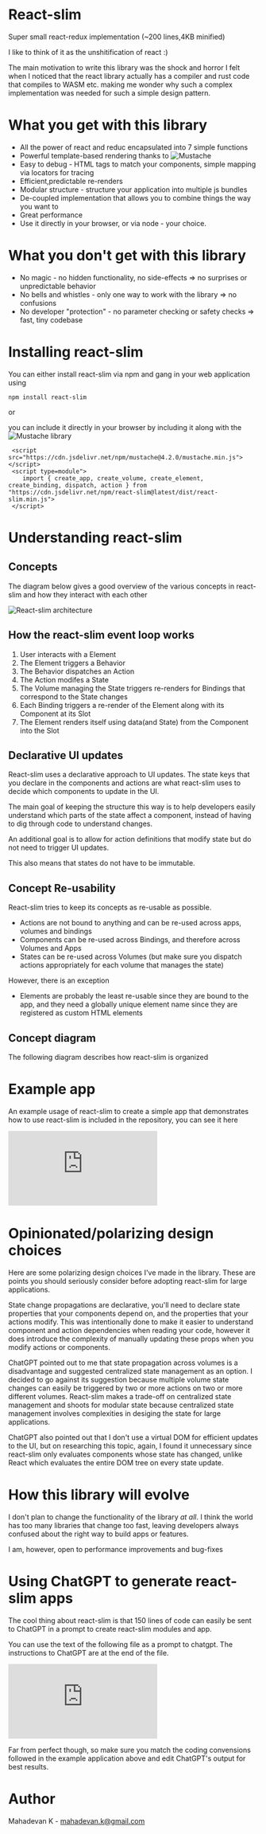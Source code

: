 # React-slim

Super small react-redux implementation (~200 lines,4KB minified)

I like to think of it as the unshitification of react :)

The main motivation to write this library was the shock and horror I felt when I noticed that
the react library actually has a compiler and rust code that compiles to WASM etc. making me
wonder why such a complex implementation was needed for such a simple design pattern.


# What you get with this library

- All the power of react and reduc encapsulated into 7 simple functions
- Powerful template-based rendering thanks to ![Mustache](https://github.com/janl/mustache.js/)
- Easy to debug - HTML tags to match your components, simple mapping via locators for tracing
- Efficient,predictable re-renders
- Modular structure - structure your application into multiple js bundles
- De-coupled implementation that allows you to combine things the way you want to
- Great performance
- Use it directly in your browser, or via node - your choice.

# What you don't get with this library

- No magic - no hidden functionality, no side-effects => no surprises or unpredictable behavior
- No bells and whistles - only one way to work with the library => no confusions
- No developer "protection" - no parameter checking or safety checks => fast, tiny codebase

# Installing react-slim

You can either install react-slim via npm and gang in your web application using

```
npm install react-slim
```

or

you can include it directly in your browser by including it along with the ![Mustache](https://github.com/janl/mustache.js/) library

```
 <script src="https://cdn.jsdelivr.net/npm/mustache@4.2.0/mustache.min.js"></script>
 <script type=module">
    import { create_app, create_volume, create_element, create_binding, dispatch, action } from "https://cdn.jsdelivr.net/npm/react-slim@latest/dist/react-slim.min.js">
 </script>
```

# Understanding react-slim

## Concepts

The diagram below gives a good overview of the various concepts in react-slim and how they interact with each other

![React-slim architecture](https://github.com/mahadevan-k/react-slim/blob/documentation/react-slim-architecture.png "Architecture Diagram")

## How the react-slim event loop works

1. User interacts with a Element
2. The Element triggers a Behavior
4. The Behavior dispatches an Action
5. The Action modifes a State
4. The Volume managing the State triggers re-renders for Bindings that correspond to the State changes
5. Each Binding triggers a re-render of the Element along with its Component at its Slot
6. The Element renders itself using data(and State) from the Component into the Slot

## Declarative UI updates

React-slim uses a declarative approach to UI updates. The state keys that you declare in the components and actions are what react-slim uses to decide which components to update in the UI.

The main goal of keeping the structure this way is to help developers easily understand which parts of the state affect a component, instead of having to dig through code to understand changes.

An additional goal is to allow for action definitions that modify state but do not need to trigger UI updates.

This also means that states do not have to be immutable.

## Concept Re-usability

React-slim tries to keep its concepts as re-usable as possible.

- Actions are not bound to anything and can be re-used across apps, volumes and bindings
- Components can be re-used across Bindings, and therefore across Volumes and Apps
- States can be re-used across Volumes (but make sure you dispatch actions appropriately for each volume that manages the state)

However, there is an exception

- Elements are probably the least re-usable since they are bound to the app, and they need a globally unique element name since they are registered as custom HTML elements

## Concept diagram

The following diagram describes how react-slim is organized


# Example app

An example usage of react-slim to create a simple app that demonstrates how to use react-slim
is included in the repository, you can see it here

![Example application](https://github.com/mahadevan-k/react-slim/blob/main/app.js "Example Application")


# Opinionated/polarizing design choices

Here are some polarizing design choices I've made in the library. These are points you should
seriously consider before adopting react-slim for large applications.

State change propagations are declarative, you'll need to declare state properties that your components 
depend on, and the properties that your actions modify. This was intentionally done to make it easier to
understand component and action dependencies when reading your code, however it does introduce the 
complexity of manually updating these props when you modify actions or components.

ChatGPT pointed out to me that state propagation across volumes is a disadvantage and suggested
centralized state management as an option. I decided to go against its suggestion because multiple volume
state changes can easily be triggered by two or more actions on two or more different volumes.
React-slim makes a trade-off on centralized state management and shoots for modular state because
centralized state management involves complexities in desiging the state for large applications.

ChatGPT also pointed out that I don't use a virtual DOM for efficient updates to the UI, but on
researching this topic, again, I found it unnecessary since react-slim only evaluates components whose state
has changed, unlike React which evaluates the entire DOM tree on every state update.

# How this library will evolve

I don't plan to change the functionality of the library *at all*. I think the world has too
many libraries that change too fast, leaving developers always confused about the right way
to build apps or features.

I am, however, open to performance improvements and bug-fixes

# Using ChatGPT to generate react-slim apps

The cool thing about react-slim is that 150 lines of code can easily be sent to ChatGPT in a prompt 
to create react-slim modules and app.

You can use the text of the following file as a prompt to chatgpt. The instructions to ChatGPT 
are at the end of the file.

![ChatGPT Prompt](https://github.com/mahadevan-k/react-slim/blob/main/chatgpt-prompt.txt "ChatGPT Prompt")

Far from perfect though, so make sure you match the coding convensions followed in the example application above 
and edit ChatGPT's output for best results.

# Author

Mahadevan K - mahadevan.k@gmail.com

